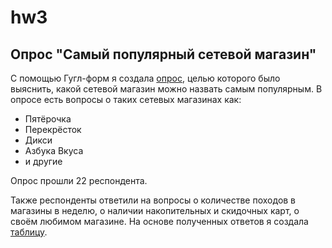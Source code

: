 # hw3
## Опрос "Самый популярный сетевой магазин"
С помощью Гугл-форм я создала [опрос](https://goo.gl/forms/nUH91yJdLQD3xkiR2), целью которого было выяснить, какой сетевой магазин можно назвать самым популярным.
В опросе есть вопросы о таких сетевых магазинах как:
* Пятёрочка
* Перекрёсток
* Дикси
* Азбука Вкуса 
* и другие 

Опрос прошли 22 респондента. 

Также респонденты ответили на вопросы о количестве походов в магазины в неделю, о наличии накопительных и скидочных карт, о своём любимом магазине. 
На основе полученных ответов я создала [таблицу](https://docs.google.com/spreadsheets/d/176pO11Kn5KaZjWuOhqHMgh89oj-3A0gmHJiHIyZYmkU/edit?usp=sharing).
